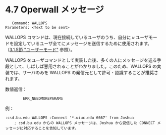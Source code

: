 # 4.7 Operwall メッセージ

```
   Command: WALLOPS
Parameters: <Text to be sent>
```

WALLOPS コマンドは、現在接続しているユーザのうち、自分に `w` ユーザモードを設定しているユーザ全てにメッセージを送信するために使用されます。（[3.1.5節 "ユーザーモード"](../message-details/user-mode-message.md) 参照）。

WALLOPS をユーザコマンドとして実装した後、多くの人にメッセージを送る手段として、しばしば悪用されることがわかりました。このため、WALLOPS の実装では、サーバのみを WALLOPS の発信元として許可・認識することが推奨されます。

数値返信：

```
        ERR_NEEDMOREPARAMS
```

例：

```
:csd.bu.edu WALLOPS :Connect '*.uiuc.edu 6667' from Joshua
    ; csd.bu.edu からの WALLOPS メッセージは、Joshua から受信した CONNECT メッセージに対応することを告知しています。
```
